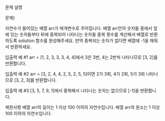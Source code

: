 문제 설명

문제)

자연수가 들어있는 배열 arr가 매개변수로 주어집니다. 배열 arr안의 숫자들 중에서 앞에 있는 숫자들부터 뒤에 중복되어 나타나는 숫자들 중복 횟수를 계산해서 배열로 반환하도록 solution 함수를 완성해주세요. 만약 중복되는 숫자가 없다면 배열에 -1을 채워서 반환하세요.

입출력 예 #1
arr = [1, 2, 3, 3, 3, 4, 4]에서 3은 3번, 4는 2번씩 나타나므로 [3, 2]를 반환합니다.

입출력 예 #2
arr = [3, 2, 4, 4, 2, 5, 2, 5, 5]이면 2가 3회, 4가 2회, 5가 3회 나타나므로 [3, 2, 3]를 반환합니다.

입출력 예 #3
[3, 5, 7, 9, 1]에서 중복해서 나타나는 숫자는 없으므로 [-1]을 반환합니다.

제한사항
배열 arr의 길이는 1 이상 100 이하의 자연수입니다.
배열 arr의 원소는 1 이상 100 이하의 자연수입니다.

